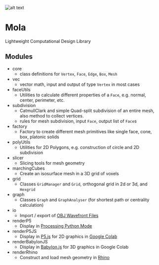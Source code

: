 ![alt text](https://docs.google.com/drawings/d/e/2PACX-1vRoP2HqMsB_c6zIruq1oqvYZ2b1jlXSe9mKGeDNs38SOBh-v853UQC3NQctYHhdvSRnFrP1ls7vr0uy/pub?w=198&h=287)

# Mola
Lightweight Computational Design Library

## Modules
- core
  - class definitions for `Vertex`, `Face`, `Edge`, `Box`, `Mesh`
- vec
  - vector math, input and output of type `Vertex` in most cases
- faceUtils
  - Utilities to calculate different properties of a `Face`, e.g. normal, center, perimeter, etc.
- subdivision
  - CatmullClark and simple Quad-split subdivision of an entire mesh, also method to collect vertices.
  - rules for mesh subdivision, input `Face`, output list of `Face`s
- factory
  - Factory to create different mesh primitives like single face, cone, box, platonic solids
- polyUtils
  - Utilities for 2D Polygons, e.g. construction of circle and 2D subdivision
- slicer
  - Slicing tools for mesh geometry
- marchingCubes
  - Create an isosurface mesh in a 3D grid of voxels
- grid
  - Classes `GridManager` and `Grid`, orthogonal grid in 2d or 3d, and `Hexgrid`
- graph
  - Classes `Graph` and `GraphAnalyser` (for shortest path or centrality calculation)
- io
  - Import / export of [OBJ Wavefront Files](https://en.wikipedia.org/wiki/Wavefront_.obj_file)
- renderP5
  - Display in [Processing Python Mode](https://py.processing.org)
- renderP5JS
  - Display in [P5.js](http://p5js.org) for 2D graphics in [Google Colab](https://colab.research.google.com/notebooks/welcome.ipynb#recent=true)
- renderBabylonJS
  - Display in [Babylon.js](https://www.babylonjs.com) for 3D graphics in Google Colab
- renderRhino
  - Construct and load mesh geometry in [Rhino](https://www.rhino3d.com)
